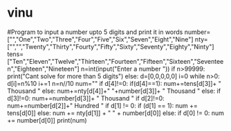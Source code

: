 # vinu


#Program to input a number upto 5 digits and print it in words
number=["","One","Two","Three","Four","Five","Six","Seven","Eight","Nine"]
nty=["","","Twenty","Thirty","Fourty","Fifty","Sixty","Seventy","Eighty","Ninty"]
tens=["Ten","Eleven","Twelve","Thirteen","Fourteen","Fifteen","Sixteen","Seventeen","Eighteen","Nineteen"]
n=int(input("Enter a number "))
if n>99999:
    print("Cant solve for more than 5 digits")
else:
    d=[0,0,0,0,0]
    i=0
    while n>0:
        d[i]=n%10
        i+=1
        n=n//10
    num=""
    if d[4]!=0:
        if(d[4]==1):
            num+=tens[d[3]]+ " Thousand "
        else:
            num+=nty[d[4]]+" "+number[d[3]]+  " Thousand "
    else:
        if d[3]!=0:
            num+=number[d[3]]+ " Thousand "
    if d[2]!=0:
        num+=number[d[2]]+" Hundred "
    if d[1] != 0:
        if (d[1] == 1):
            num += tens[d[0]]
        else:
            num += nty[d[1]] + " " + number[d[0]]
    else:
        if d[0] != 0:
            num += number[d[0]]
    print(num)
